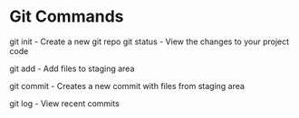 # Git Commands

git init - Create a new git repo
git status - View the changes to your project code

git add - Add files to staging area


git commit - Creates a new commit with files from staging area


git log - View recent commits
 
